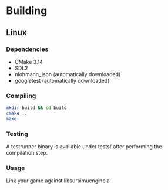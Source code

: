 # Building

## Linux

### Dependencies

- CMake 3.14
- SDL2
- nlohmann_json (automatically downloaded)
- googletest (automatically downloaded)

### Compiling

``` bash
mkdir build && cd build
cmake ..
make
```

### Testing

A testrunner binary is available under tests/ after performing the compilation step.

### Usage

Link your game against libsuraimuengine.a
